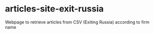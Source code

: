 # articles-site-exit-russia
Webpage to retrieve articles from CSV (Exiting Russia) according to firm name
